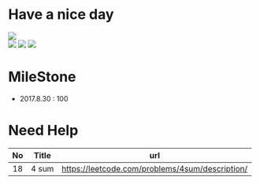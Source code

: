 # Have a nice day

![](http://orig14.deviantart.net/ebfa/f/2014/073/1/d/gengar_by_creepyjellyfish-d7a49lv.gif)<br>
![](http://orig10.deviantart.net/a0d1/f/2014/073/5/5/unown_lima_by_creepyjellyfish-d7a48td.gif)
![](http://orig00.deviantart.net/8206/f/2014/073/a/6/unown_sierra_by_creepyjellyfish-d7a48sx.gif)
![](http://orig00.deviantart.net/c693/f/2014/073/0/b/unown_tango_by_creepyjellyfish-d7a48sv.gif)

# MileStone

- 2017.8.30 : 100

# Need Help


| No | Title | url |
|:-----------:|:------------:|:------------:|
| 18       |        4 sum |     https://leetcode.com/problems/4sum/description/    







